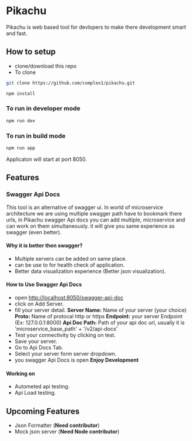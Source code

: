 # Pikachu

Pikachu is web based tool for devlopers to make there development smart and fast.

## How to setup

- clone/download this repo
- To clone

```bash
git clone https://github.com/complex1/pikachu.git
```

```bash
npm install
```

### To run in developer mode

```bash
npm run dev
```

### To run in build mode

```bash
npm run app
```

Applicaton will start at port 8050.

## Features

### Swagger Api Docs

This tool is an alternative of swagger ui. In world of microservice architecture we are using multiple swagger path have to bookmark there urls, in Pikachu swagger Api docs you can add multiple, microservice and can work on them simultaneously. it will give you same experience as swagger (even better).

#### Why it is better then swagger?

- Multiple servers can be added on same place.
- can be use to for health check of application.
- Better data visualization experience (Better json visualization).

#### How to Use Swagger Api Docs

- open [http://localhost:8050/swagger-api-doc](http://localhost:8050/swagger-api-doc)
- click on Add Server.
- fill your server detail.
  **Server Name:** Name of your server (your choice)
  **Proto:** Name of protocal http or https
  **Endpoint:** your server Endpoint (Ex: 127.0.0.1:8000)
  **Api Doc Path:** Path of your api doc url, usually it is 'microservice_base_path' + '/v2/api-docs'
- Test your connectivity by clicking on test.
- Save your server.
- Go to Api Docs Tab.
- Select your server form server dropdown.
- you swagger Api Docs is open **Enjoy Development**

#### Working on

- Autometed api testing.
- Api Load testing.

## Upcoming Features

- Json Formatter (**Need contributor**)
- Mock json server (**Need Node contributor**)
